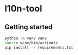 # l10n-tool



## Getting started

```sh
python -m venv venv
source venv/bin/activate
pip install -r requirements.txt
```
